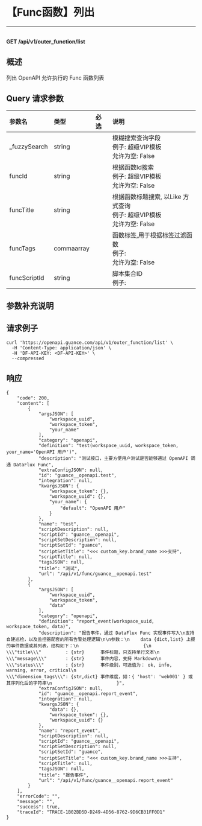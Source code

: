 # 【Func函数】列出

---

<br />**GET /api/v1/outer_function/list**

## 概述
列出 OpenAPI 允许执行的 Func 函数列表




## Query 请求参数

| 参数名        | 类型     | 必选   | 说明              |
|:-----------|:-------|:-----|:----------------|
| _fuzzySearch | string |  | 模糊搜索查询字段<br>例子: 超级VIP模板 <br>允许为空: False <br> |
| funcId | string |  | 根据函数Id搜索<br>例子: 超级VIP模板 <br>允许为空: False <br> |
| funcTitle | string |  | 根据函数标题搜索, 以Like 方式查询<br>例子: 超级VIP模板 <br>允许为空: False <br> |
| funcTags | commaarray |  | 函数标签,用于根据标签过滤函数<br>例子:  <br>允许为空: False <br> |
| funcScriptId | string |  | 脚本集合ID<br>例子:  <br> |

## 参数补充说明





## 请求例子
```shell
curl 'https://openapi.guance.com/api/v1/outer_function/list' \
  -H 'Content-Type: application/json' \
  -H 'DF-API-KEY: <DF-API-KEY>' \
  --compressed
```




## 响应
```shell
{
    "code": 200,
    "content": [
        {
            "argsJSON": [
                "workspace_uuid",
                "workspace_token",
                "your_name"
            ],
            "category": "openapi",
            "definition": "test(workspace_uuid, workspace_token, your_name='OpenAPI 用户')",
            "description": "测试接口，主要方便用户测试是否能够通过 OpenAPI 调通 DataFlux Func",
            "extraConfigJSON": null,
            "id": "guance__openapi.test",
            "integration": null,
            "kwargsJSON": {
                "workspace_token": {},
                "workspace_uuid": {},
                "your_name": {
                    "default": "OpenAPI 用户"
                }
            },
            "name": "test",
            "scriptDescription": null,
            "scriptId": "guance__openapi",
            "scriptSetDescription": null,
            "scriptSetId": "guance",
            "scriptSetTitle": "<<< custom_key.brand_name >>>支持",
            "scriptTitle": null,
            "tagsJSON": null,
            "title": "测试",
            "url": "/api/v1/func/guance__openapi.test"
        },
        {
            "argsJSON": [
                "workspace_uuid",
                "workspace_token",
                "data"
            ],
            "category": "openapi",
            "definition": "report_event(workspace_uuid, workspace_token, data)",
            "description": "报告事件，通过 DataFlux Func 实现事件写入\n支持自建巡检，以及监控器配套的所有告警处理逻辑\n\n参数：\n    data {dict,list} 上报的事件数据或其列表，结构如下：\n                        {\n                            \\\"title\\\"         : {str}      事件标题，只支持单行文本\n                            \\\"message\\\"       : {str}      事件内容，支持 Markdown\n                            \\\"status\\\"        : {str}      事件级别，可选值为： ok, info, warning, error, critical\n                            \\\"dimension_tags\\\": {str,dict} 事件维度，如：{ 'host': 'web001' } 或其序列化后的字符串\n                        }",
            "extraConfigJSON": null,
            "id": "guance__openapi.report_event",
            "integration": null,
            "kwargsJSON": {
                "data": {},
                "workspace_token": {},
                "workspace_uuid": {}
            },
            "name": "report_event",
            "scriptDescription": null,
            "scriptId": "guance__openapi",
            "scriptSetDescription": null,
            "scriptSetId": "guance",
            "scriptSetTitle": "<<< custom_key.brand_name >>>支持",
            "scriptTitle": null,
            "tagsJSON": null,
            "title": "报告事件",
            "url": "/api/v1/func/guance__openapi.report_event"
        }
    ],
    "errorCode": "",
    "message": "",
    "success": true,
    "traceId": "TRACE-1B02BD5D-D249-4D56-8762-9D6CB31FF0D1"
} 
```




